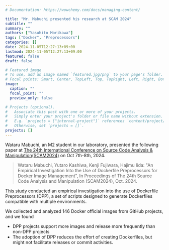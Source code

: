 ```yaml
---
# Documentation: https://wowchemy.com/docs/managing-content/

title: "Mr. Mabuchi presented his research at SCAM 2024"
subtitle: ""
summary: ""
authors: ["Yasuhito Morikawa"]
tags: ["Docker", "Preprocessors"]
categories: []
date: 2024-11-05T12:27:13+09:00
lastmod: 2024-11-05T12:27:13+09:00
featured: false
draft: false

# Featured image
# To use, add an image named `featured.jpg/png` to your page's folder.
# Focal points: Smart, Center, TopLeft, Top, TopRight, Left, Right, BottomLeft, Bottom, BottomRight.
image:
  caption: ""
  focal_point: ""
  preview_only: false

# Projects (optional).
#   Associate this post with one or more of your projects.
#   Simply enter your project's folder or file name without extension.
#   E.g. `projects = ["internal-project"]` references `content/project/deep-learning/index.md`.
#   Otherwise, set `projects = []`.
projects: []
---
```

Wataru Mabuchi, an M2 student in our laboratory, presented the following paper at [The 24th International Conference on Source Code Analysis & Manipulation(SCAM2024)](https://conf.researchr.org/home/scam-2024) on Oct 7th-8th, 2024.

> Wataru Mabuchi, Yutaro Kashiwa, Kenji Fujiwara, Hajimu Iida: "An Empirical Investigation Into the Use of Dockerfile Preprocessors for Docker Image Management", In Proceedings of The 24th Source Code Analysis and Manipulation (SCAM2024), Oct. 2024.

[This study]() conducted an empirical investigation into the use of Dockerfile Preprocessors (DPP), a set of scripts designed to generate Dockerfiles compatible with multiple environments.

We collected and analyzed 146 Docker official images from GitHub projects, and we found
- DPP projects support more images and release more frequently than non-DPP projects
- The adoption of DPP reduces the effort of creating Dockerfiles, but might not facilitate releases or commit activities.